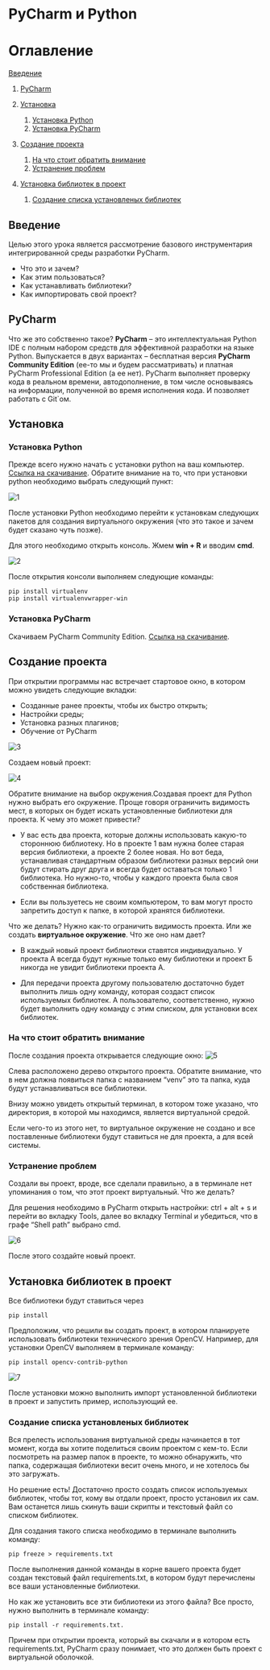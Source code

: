 # PyCharm и Python

# Оглавление
[Введение](#introduction)
1. [PyCharm](#PyCharm)
2. [Установка](#Install)
    1. [Установка Python](#Install_Python)
    2. [Установка PyCharm](#Install_PyCharm)

3. [Создание проекта](#Create_priject)
    1. [На что стоит обратить внимание](#Create_priject1)
    2. [Устранение проблем](#Create_priject2)

4. [Установка библиотек в проект](#Install_lib)
    1. [Создание списка установленых библиотек](#Install_lib1)


## Введение <a name="introduction"></a>
Целью этого урока является рассмотрение базового инструментария интегрированной
среды разработки PyCharm.
* Что это и зачем?
* Как этим пользоваться?
* Как устанавливать библиотеки?
* Как импортировать свой проект?

## PyCharm <a name="PyCharm"></a>
Что же это собственно такое? **PyCharm** – это интеллектуальная Python IDE 
с полным набором средств для эффективной разработки на языке Python. 
Выпускается в двух вариантах – бесплатная версия **PyCharm Community Edition** (ее-то мы и будем рассматривать) 
и платная PyCharm Professional Edition (а ее нет). 
PyCharm выполняет проверку кода в реальном времени, автодополнение, 
в том числе основываясь на информации, полученной во время исполнения кода. 
И позволяет работать с Git`ом.

## Установка <a name="Install"></a>
### Установка Python <a name="Install_Python"></a>
Прежде всего нужно начать с установки python на ваш компьютер.
[Ссылка на скачивание](https://www.python.org/).
Обратите внимание на то, что при установки python необходимо выбрать следующий пункт:

![1](Image/1.JPG)

После установки Python необходимо перейти к установкам следующих пакетов для создания 
виртуального окружения (что это такое и зачем будет сказано чуть позже).

Для этого необходимо открыть консоль. Жмем **win + R** и вводим **cmd**.

![2](Image/2.JPG)

После открытия консоли выполняем следующие команды:

```
pip install virtualenv
pip install virtualenvwrapper-win
```

### Установка PyCharm <a name="Install_PyCharm"></a>
Скачиваем PyCharm Community Edition.
[Ссылка на скачивание](https://www.jetbrains.com/ru-ru/pycharm/download/#section=windows).


## Создание проекта <a name="Create_priject"></a>
При открытии программы нас встречает стартовое окно, в котором можно увидеть следующие вкладки:
* Созданные ранее проекты, чтобы их быстро открыть;
* Настройки среды;
* Установка разных плагинов;
* Обучение от PyCharm

![3](Image/3.JPG)

Создаем новый проект:

![4](Image/4.JPG)

Обратите внимание на выбор окружения.Создавая проект для Python нужно выбрать его окружение. 
Проще говоря ограничить видимость мест, в которых он будет искать установленные библиотеки 
для проекта. К чему это может привести?

* У вас есть два проекта, которые должны использовать какую-то стороннюю библиотеку. 
  Но в проекте 1 вам нужна более старая версия библиотеки, а проекте 2 более новая. 
  Но вот беда, устанавливая стандартным образом библиотеки разных версий они будут 
  стирать друг друга и всегда будет оставаться только 1 библиотека. 
  Но нужно-то, чтобы у каждого проекта была своя собственная библиотека.
  
* Если вы пользуетесь не своим компьютером, то вам могут просто запретить доступ к папке, в которой хранятся библиотеки.

Что же делать? Нужно как-то ограничить видимость проекта. 
Или же создать **виртуальное окружение**. Что же оно нам дает?

* В каждый новый проект библиотеки ставятся индивидуально. 
  У проекта А всегда будут нужные только ему библиотеки и проект Б никогда 
  не увидит библиотеки проекта А.
  
* Для передачи проекта другому пользователю достаточно будет выполнить лишь одну команду, 
  которая создаст список используемых библиотек. А пользователю, соответственно, 
  нужно будет выполнить одну команду с этим списком, для установки всех библиотек.
  

### На что стоит обратить внимание <a name="Create_priject1"></a>

После создания проекта открывается следующие окно:
![5](Image/5.JPG)

Слева расположено дерево открытого проекта. Обратите внимание, что в нем должна появиться 
папка с названием “venv” это та папка, куда будут устанавливаться все библиотеки.

Внизу можно увидеть открытый терминал, в котором тоже указано, что директория, в которой 
мы находимся, является виртуальной средой.

Если чего-то из этого нет, то виртуальное окружение не создано и все поставленные библиотеки 
будут ставиться не для проекта, а для всей системы.

### Устранение проблем <a name="Create_priject2"></a>

Создали вы проект, вроде, все сделали правильно, а в терминале нет упоминания о том, что этот проект виртуальный. 
Что же делать?

Для решения необходимо в PyCharm открыть настройки: ctrl + alt + s и перейти во вкладку Tools, далее во вкладку Terminal 
и убедиться, что в графе “Shell path” выбрано cmd.

![6](Image/6.JPG)

После этого создайте новый проект.


## Установка библиотек в проект <a name="Install_lib"></a>

Все библиотеки будут ставиться через 
```
pip install
```

Предположим, что решили вы создать проект, в котором планируете использовать библиотеки технического зрения OpenCV.
Например, для установки OpenCV выполняем в терминале команду:
```
pip install opencv-contrib-python
```

![7](Image/7.JPG)

После установки можно выполнить импорт установленной библиотеки в проект и запустить пример, использующий ее.

### Создание списка установленых библиотек <a name="Install_lib1"></a>

Вся прелесть использования виртуальной среды начинается в тот момент, 
когда вы хотите поделиться своим проектом с кем-то. Если посмотреть на размер папок в проекте, 
то можно обнаружить, что папка, содержащая библиотеки весит очень много, и не хотелось бы это загружать.

Но решение есть! Достаточно просто создать список используемых библиотек, чтобы тот, кому вы отдали проект, просто установил их сам. 
Вам останется лишь скинуть ваши скрипты и текстовый файл со списком библиотек.

Для создания такого списка необходимо в терминале выполнить команду: 
```
pip freeze > requirements.txt
```

После выполнения данной команды в корне вашего проекта будет создан текстовый файл requirements.txt, в котором будут перечислены все ваши установленные библиотеки.

Но как же установить все эти библиотеки из этого файла? Все просто, нужно выполнить в терминале команду: 
```
pip install -r requirements.txt.
```
Причем при открытии проекта, который вы скачали и в котором есть requirements.txt, PyCharm сразу понимает, что это должен быть проект с виртуальной оболочкой. 
